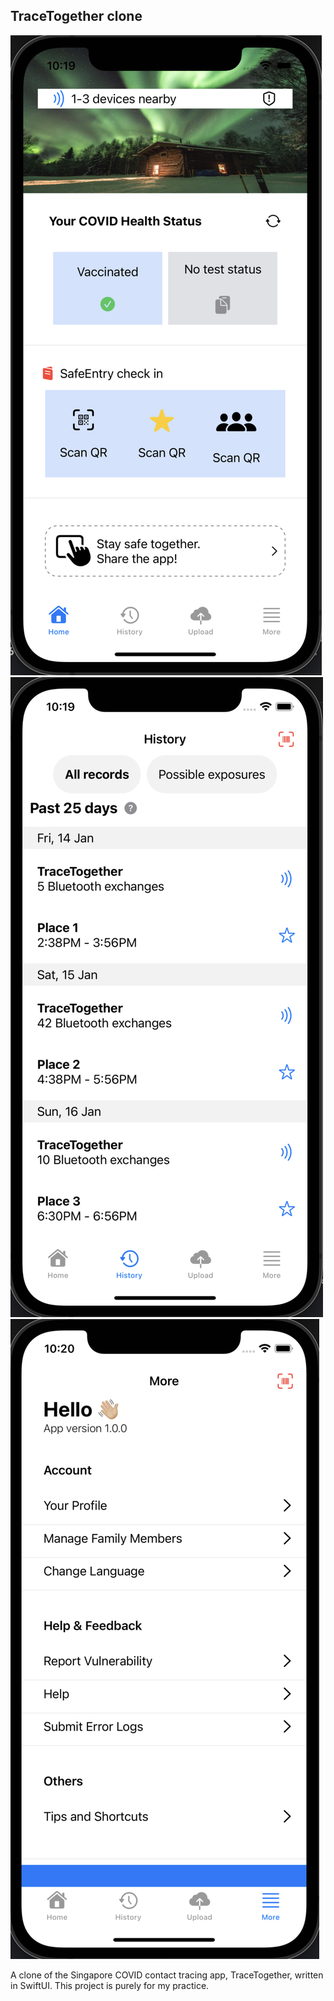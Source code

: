 ## TraceTogether clone

<div>
    <img src="./resources/home.png" />
    <img src="./resources/history.png" />
    <img src="./resources/more.png" />
        
</div>

A clone of the Singapore COVID contact tracing app, TraceTogether, written in SwiftUI. This project is purely for my practice.
